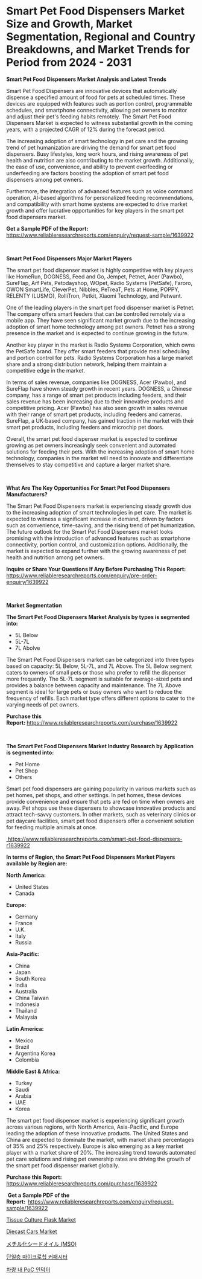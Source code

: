 <p><h1>Smart Pet Food Dispensers Market Size and Growth, Market Segmentation, Regional and Country Breakdowns, and Market Trends for Period from 2024 -  2031</h1></p><p><strong>Smart Pet Food Dispensers Market Analysis and Latest Trends</strong></p>
<p><p>Smart Pet Food Dispensers are innovative devices that automatically dispense a specified amount of food for pets at scheduled times. These devices are equipped with features such as portion control, programmable schedules, and smartphone connectivity, allowing pet owners to monitor and adjust their pet's feeding habits remotely. The Smart Pet Food Dispensers Market is expected to witness substantial growth in the coming years, with a projected CAGR of 12% during the forecast period.</p><p>The increasing adoption of smart technology in pet care and the growing trend of pet humanization are driving the demand for smart pet food dispensers. Busy lifestyles, long work hours, and rising awareness of pet health and nutrition are also contributing to the market growth. Additionally, the ease of use, convenience, and ability to prevent overfeeding or underfeeding are factors boosting the adoption of smart pet food dispensers among pet owners.</p><p>Furthermore, the integration of advanced features such as voice command operation, AI-based algorithms for personalized feeding recommendations, and compatibility with smart home systems are expected to drive market growth and offer lucrative opportunities for key players in the smart pet food dispensers market.</p></p>
<p><strong>Get a Sample PDF of the Report:&nbsp;</strong> <a href="https://www.reliableresearchreports.com/enquiry/request-sample/1639922">https://www.reliableresearchreports.com/enquiry/request-sample/1639922</a></p>
<p>&nbsp;</p>
<p><strong>Smart Pet Food Dispensers Major Market Players</strong></p>
<p><p>The smart pet food dispenser market is highly competitive with key players like HomeRun, DOGNESS, Feed and Go, Jempet, Petnet, Acer (Pawbo), SureFlap, Arf Pets, Petodayshop, WOpet, Radio Systems (PetSafe), Faroro, OWON SmartLife, CleverPet, Nibbles, PeTreaT, Pets at Home, POPPY, RELENTY (LUSMO), RolliTron, Petkit, Xiaomi Technology, and Petwant.</p><p>One of the leading players in the smart pet food dispenser market is Petnet. The company offers smart feeders that can be controlled remotely via a mobile app. They have seen significant market growth due to the increasing adoption of smart home technology among pet owners. Petnet has a strong presence in the market and is expected to continue growing in the future.</p><p>Another key player in the market is Radio Systems Corporation, which owns the PetSafe brand. They offer smart feeders that provide meal scheduling and portion control for pets. Radio Systems Corporation has a large market share and a strong distribution network, helping them maintain a competitive edge in the market.</p><p>In terms of sales revenue, companies like DOGNESS, Acer (Pawbo), and SureFlap have shown steady growth in recent years. DOGNESS, a Chinese company, has a range of smart pet products including feeders, and their sales revenue has been increasing due to their innovative products and competitive pricing. Acer (Pawbo) has also seen growth in sales revenue with their range of smart pet products, including feeders and cameras. SureFlap, a UK-based company, has gained traction in the market with their smart pet products, including feeders and microchip pet doors.</p><p>Overall, the smart pet food dispenser market is expected to continue growing as pet owners increasingly seek convenient and automated solutions for feeding their pets. With the increasing adoption of smart home technology, companies in the market will need to innovate and differentiate themselves to stay competitive and capture a larger market share.</p></p>
<p>&nbsp;</p>
<p><strong>What Are The Key Opportunities For Smart Pet Food Dispensers Manufacturers?</strong></p>
<p><p>The Smart Pet Food Dispensers market is experiencing steady growth due to the increasing adoption of smart technologies in pet care. The market is expected to witness a significant increase in demand, driven by factors such as convenience, time-saving, and the rising trend of pet humanization. The future outlook for the Smart Pet Food Dispensers market looks promising with the introduction of advanced features such as smartphone connectivity, portion control, and customization options. Additionally, the market is expected to expand further with the growing awareness of pet health and nutrition among pet owners.</p></p>
<p><strong>Inquire or Share Your Questions If Any Before Purchasing This Report:</strong> <a href="https://www.reliableresearchreports.com/enquiry/pre-order-enquiry/1639922">https://www.reliableresearchreports.com/enquiry/pre-order-enquiry/1639922</a></p>
<p>&nbsp;</p>
<p><strong>Market Segmentation</strong></p>
<p><strong>The Smart Pet Food Dispensers Market Analysis by types is segmented into:</strong></p>
<p><ul><li>5L Below</li><li>5L-7L</li><li>7L Abolve</li></ul></p>
<p><p>The Smart Pet Food Dispensers market can be categorized into three types based on capacity: 5L Below, 5L-7L, and 7L Above. The 5L Below segment caters to owners of small pets or those who prefer to refill the dispenser more frequently. The 5L-7L segment is suitable for average-sized pets and provides a balance between capacity and maintenance. The 7L Above segment is ideal for large pets or busy owners who want to reduce the frequency of refills. Each market type offers different options to cater to the varying needs of pet owners.</p></p>
<p><strong>Purchase this Report:&nbsp;</strong><a href="https://www.reliableresearchreports.com/purchase/1639922">https://www.reliableresearchreports.com/purchase/1639922</a></p>
<p>&nbsp;</p>
<p><strong>The Smart Pet Food Dispensers Market Industry Research by Application is segmented into:</strong></p>
<p><ul><li>Pet Home</li><li>Pet Shop</li><li>Others</li></ul></p>
<p><p>Smart pet food dispensers are gaining popularity in various markets such as pet homes, pet shops, and other settings. In pet homes, these devices provide convenience and ensure that pets are fed on time when owners are away. Pet shops use these dispensers to showcase innovative products and attract tech-savvy customers. In other markets, such as veterinary clinics or pet daycare facilities, smart pet food dispensers offer a convenient solution for feeding multiple animals at once.</p></p>
<p><a href="https://www.reliableresearchreports.com/smart-pet-food-dispensers-r1639922">&nbsp;https://www.reliableresearchreports.com/smart-pet-food-dispensers-r1639922</a></p>
<p><strong>In terms of Region, the Smart Pet Food Dispensers Market Players available by Region are:</strong></p>
<p>
    <p> <strong> North America: </strong>
        <ul>
            <li>United States</li>
            <li>Canada</li>
        </ul>
        </p> 
    <p> <strong> Europe: </strong>
        <ul>
            <li>Germany</li>
            <li>France</li>
            <li>U.K.</li>
            <li>Italy</li>
            <li>Russia</li>
        </ul>
        </p> 
    <p> <strong> Asia-Pacific: </strong>
        <ul>
            <li>China</li>
            <li>Japan</li>
            <li>South Korea</li>
            <li>India</li>
            <li>Australia</li>
            <li>China Taiwan</li>
            <li>Indonesia</li>
            <li>Thailand</li>
            <li>Malaysia</li>
        </ul>
        </p> 
    <p> <strong> Latin America: </strong>
        <ul>
            <li>Mexico</li>
            <li>Brazil</li>
            <li>Argentina Korea</li>
            <li>Colombia</li>
        </ul>
        </p> 
    <p> <strong> Middle East & Africa: </strong>
        <ul>
            <li>Turkey</li>
            <li>Saudi</li>
            <li>Arabia</li>
            <li>UAE</li>
            <li>Korea</li>
        </ul>
    </p>
    </p>
<p><p>The smart pet food dispenser market is experiencing significant growth across various regions, with North America, Asia-Pacific, and Europe leading the adoption of these innovative products. The United States and China are expected to dominate the market, with market share percentages of 35% and 25% respectively. Europe is also emerging as a key market player with a market share of 20%. The increasing trend towards automated pet care solutions and rising pet ownership rates are driving the growth of the smart pet food dispenser market globally.</p></p>
<p><strong>Purchase this Report: </strong><a href="https://www.reliableresearchreports.com/purchase/1639922">https://www.reliableresearchreports.com/purchase/1639922</a></p>
<p>&nbsp;<strong>Get a Sample PDF of the Report:&nbsp;&nbsp;</strong><a href="https://www.reliableresearchreports.com/enquiry/request-sample/1639922">https://www.reliableresearchreports.com/enquiry/request-sample/1639922</a></p>
<p><strong></strong></p>
<p><p><a href="https://github.com/mdmisese/Market-Research-Report-List-1/blob/main/tissue-culture-flask-market.md">Tissue Culture Flask Market</a></p><p><a href="https://github.com/JeanneSawayn2023/Market-Research-Report-List-1/blob/main/diecast-cars-market.md">Diecast Cars Market</a></p><p><a href="https://github.com/LizaHeller2023/Market-Research-Report-List-1/blob/main/1290084144969.md">メチル化シードオイル (MSO)</a></p><p><a href="https://github.com/muchswr/Market-Research-Report-List-1/blob/main/8418749152948.md">단일층 마이크로칩 커패시터</a></p><p><a href="https://github.com/rsg307664904/Market-Research-Report-List-2/blob/main/5086185152949.md">차량 내 PoC 인덕터</a></p></p>